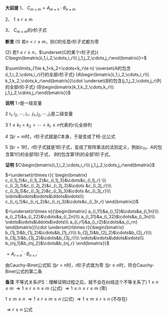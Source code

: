 **大前提**
1、 $C_{m\times m}
=A_{m\times n}\cdot B_{n\times m}$

2、 $1\leq r\leq m$

3、 $C_{m\times m}$的$r$阶子式

**断言**
(1) 若$n<r\le m$，则$C$的任意$r$阶子式都为零

(2) 若$1\leq r\le n$，$\underset{C的某个r阶子式}{
C\begin{bmatrix}i_1,i_2,\cdots,i_r\\\ 
j_1,j_2,\cdots,j_r\end{bmatrix}}=$

$\sum\limits_{1\le k_1<k_2<\cdots<k_r\le n}
\overset{A的包含(i_1,i_2,\cdots,i_r)行的全部r阶子式}
{A\begin{bmatrix}i_1,i_2,\cdots,i_r\\\ k_1,k_2,\cdots,k_r\end{bmatrix}}\cdot
\underset{B的包含(j_1,j_2,\cdots,j_r)列的全部r阶子式}
{B\begin{bmatrix}k_1,k_2,\cdots,k_r\\\ j_1,j_2,\cdots,j_r\end{bmatrix}}$

**说明**
1 $r$是一级变量

2 $i_1,i_2,\cdots,i_r$，$j_1,j_2,\cdots,j_r$是二级变量

3 $1\le k_1<k_2<\cdots<k_r\le n$代表的$r$元全排列

4 当$r=m$时，$r$阶子式就是$C$本身，于是变成了柯-比公式

5 当$r=1$时，$r$阶子式就是1阶子式，变成了矩阵乘法的法则定义，例如$c_{11}$，$A$的包含第1行的全部1阶子式，
$B$的包含第1列的全部1阶子式，

**证明**
$C\begin{bmatrix}i_1,i_2,\cdots,i_r\\\ j_1,j_2,\cdots,j_r\end{bmatrix}$

$=\underset{r\times r}{
\begin{bmatrix}
c_{i_1j_1}&c_{i_1j_2}&c_{i_1j_3}&\cdots&c_{i_1j_r}
\\\ 
c_{i_2j_1}&c_{i_2j_2}&c_{i_2j_3}&\cdots
&c_{i_2j_r}\\\ 
c_{i_3j_1}&c_{i_3j_2}&c_{i_3j_3}&\cdots
&c_{i_3j_r}\\\ 
\vdots&\vdots&\vdots&\ddots&\vdots\\\ 
c_{i_rj_1}&c_{i_rj_2}&c_{i_rj_3}&\cdots&c_{i_3r_r}
\end{bmatrix}}$

$=\underset{r\times n}{\begin{bmatrix}
a_{i_11}&a_{i_12}&\cdots&a_{i_1n}\\\ 
a_{i_21}&a_{i_22}&\cdots&a_{i_2n}\\\ 
a_{i_31}&a_{i_32}&\cdots&a_{i_3n}\\\ 
\vdots&\vdots&\ddots&\vdots\\\ 
a_{i_r1}&a_{i_r2}&\cdots&a_{i_rn}
\end{bmatrix}}\cdot
\underset{n\times r}{\begin{bmatrix}
b_{1j_1}&b_{1j_2}&\cdots&b_{1j_r}\\\ 
b_{2j_1}&b_{2j_2}&\cdots&b_{2j_r}\\\ 
b_{3j_1}&b_{3j_2}&\cdots&b_{3j_r}\\\ 
\vdots&\vdots&\ddots&\vdots\\\ 
b_{nj_1}&b_{nj_2}&\cdots&b_{nj_r}
\end{bmatrix}}$

$=A^\prime_{r\times n}\cdot B^\prime_{n\times r}$

由Cauchy-Binet公式知
当$r>n$时，$r$阶子式值为零
当$r\le n$时，符合Cauchy-Binet公式的第二条

**备注**
不等式关系(PS：理解证明过程之后，就不会在纠结这个不等关系了)
$1\le n\le m$
$\Rightarrow1\le r\le n\le m$ (公式)
$\Rightarrow1\le n\le r\le m$ (零)

$1\le m\le n$
$\Rightarrow1\le r\le m\le n$ (公式)
$\Rightarrow1\le m\le r\le n$ (不存在)

$\Rightarrow r\le n$ 公式
